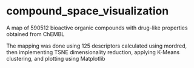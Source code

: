 ﻿# compound_space_visualization
 A map of 590512 bioactive organic compounds with drug-like properties obtained from ChEMBL

The mapping was done using 125 descriptors calculated using mordred, then implementing TSNE dimensionality reduction, applying K-Means clustering, and plotting using Matplotlib
